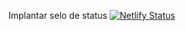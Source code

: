 Implantar selo de status
[![Netlify Status](https://api.netlify.com/api/v1/badges/6f77bf10-efae-42c1-b9dd-481a219fXXXXX)](LINK_DO_SEU_SITE_AQUI)
